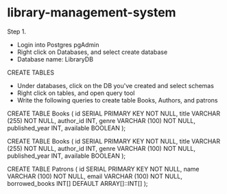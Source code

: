 # library-management-system

Step 1. 
- Login into Postgres pgAdmin
- Right click on Databases, and select create database
- Database name: LibraryDB

CREATE TABLES
- Under databases, click on the DB you've created and select schemas
- Right click on tables, and open query tool
- Write the following queries to create table Books, Authors, and patrons

CREATE TABLE Books (
id SERIAL PRIMARY KEY NOT NULL,
title VARCHAR (255) NOT NULL,
author_id INT,
genre VARCHAR (100) NOT NULL,
published_year INT,
available BOOLEAN
);

CREATE TABLE Books (
id SERIAL PRIMARY KEY NOT NULL,
title VARCHAR (255) NOT NULL,
author_id INT,
genre VARCHAR (100) NOT NULL,
published_year INT,
available BOOLEAN
);

CREATE TABLE Patrons (
id SERIAL PRIMARY KEY NOT NULL,
name VARCHAR (100) NOT NULL,
email VARCHAR (100) NOT NULL,
borrowed_books INT[] DEFAULT ARRAY[]::INT[]
);



